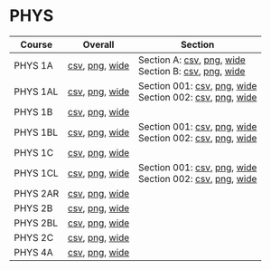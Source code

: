 # PHYS

| Course | Overall | Section |
| ------ | ------- | ------- |
| PHYS 1A | [csv](https://github.com/UCSD-Historical-Enrollment-Data/2024Summer1/blob/main/overall/PHYS%201A.csv), [png](https://raw.githubusercontent.com/UCSD-Historical-Enrollment-Data/2024Summer1/main/plot_overall/PHYS%201A.png), [wide](https://raw.githubusercontent.com/UCSD-Historical-Enrollment-Data/2024Summer1/main/plot_overall_wide/PHYS%201A.png) | Section A: [csv](https://github.com/UCSD-Historical-Enrollment-Data/2024Summer1/blob/main/section/PHYS%201A_A.csv), [png](https://raw.githubusercontent.com/UCSD-Historical-Enrollment-Data/2024Summer1/main/plot_section/PHYS%201A_A.png), [wide](https://raw.githubusercontent.com/UCSD-Historical-Enrollment-Data/2024Summer1/main/plot_section_wide/PHYS%201A_A.png)<br>Section B: [csv](https://github.com/UCSD-Historical-Enrollment-Data/2024Summer1/blob/main/section/PHYS%201A_B.csv), [png](https://raw.githubusercontent.com/UCSD-Historical-Enrollment-Data/2024Summer1/main/plot_section/PHYS%201A_B.png), [wide](https://raw.githubusercontent.com/UCSD-Historical-Enrollment-Data/2024Summer1/main/plot_section_wide/PHYS%201A_B.png) |
| PHYS 1AL | [csv](https://github.com/UCSD-Historical-Enrollment-Data/2024Summer1/blob/main/overall/PHYS%201AL.csv), [png](https://raw.githubusercontent.com/UCSD-Historical-Enrollment-Data/2024Summer1/main/plot_overall/PHYS%201AL.png), [wide](https://raw.githubusercontent.com/UCSD-Historical-Enrollment-Data/2024Summer1/main/plot_overall_wide/PHYS%201AL.png) | Section 001: [csv](https://github.com/UCSD-Historical-Enrollment-Data/2024Summer1/blob/main/section/PHYS%201AL_001.csv), [png](https://raw.githubusercontent.com/UCSD-Historical-Enrollment-Data/2024Summer1/main/plot_section/PHYS%201AL_001.png), [wide](https://raw.githubusercontent.com/UCSD-Historical-Enrollment-Data/2024Summer1/main/plot_section_wide/PHYS%201AL_001.png)<br>Section 002: [csv](https://github.com/UCSD-Historical-Enrollment-Data/2024Summer1/blob/main/section/PHYS%201AL_002.csv), [png](https://raw.githubusercontent.com/UCSD-Historical-Enrollment-Data/2024Summer1/main/plot_section/PHYS%201AL_002.png), [wide](https://raw.githubusercontent.com/UCSD-Historical-Enrollment-Data/2024Summer1/main/plot_section_wide/PHYS%201AL_002.png) |
| PHYS 1B | [csv](https://github.com/UCSD-Historical-Enrollment-Data/2024Summer1/blob/main/overall/PHYS%201B.csv), [png](https://raw.githubusercontent.com/UCSD-Historical-Enrollment-Data/2024Summer1/main/plot_overall/PHYS%201B.png), [wide](https://raw.githubusercontent.com/UCSD-Historical-Enrollment-Data/2024Summer1/main/plot_overall_wide/PHYS%201B.png) |  |
| PHYS 1BL | [csv](https://github.com/UCSD-Historical-Enrollment-Data/2024Summer1/blob/main/overall/PHYS%201BL.csv), [png](https://raw.githubusercontent.com/UCSD-Historical-Enrollment-Data/2024Summer1/main/plot_overall/PHYS%201BL.png), [wide](https://raw.githubusercontent.com/UCSD-Historical-Enrollment-Data/2024Summer1/main/plot_overall_wide/PHYS%201BL.png) | Section 001: [csv](https://github.com/UCSD-Historical-Enrollment-Data/2024Summer1/blob/main/section/PHYS%201BL_001.csv), [png](https://raw.githubusercontent.com/UCSD-Historical-Enrollment-Data/2024Summer1/main/plot_section/PHYS%201BL_001.png), [wide](https://raw.githubusercontent.com/UCSD-Historical-Enrollment-Data/2024Summer1/main/plot_section_wide/PHYS%201BL_001.png)<br>Section 002: [csv](https://github.com/UCSD-Historical-Enrollment-Data/2024Summer1/blob/main/section/PHYS%201BL_002.csv), [png](https://raw.githubusercontent.com/UCSD-Historical-Enrollment-Data/2024Summer1/main/plot_section/PHYS%201BL_002.png), [wide](https://raw.githubusercontent.com/UCSD-Historical-Enrollment-Data/2024Summer1/main/plot_section_wide/PHYS%201BL_002.png) |
| PHYS 1C | [csv](https://github.com/UCSD-Historical-Enrollment-Data/2024Summer1/blob/main/overall/PHYS%201C.csv), [png](https://raw.githubusercontent.com/UCSD-Historical-Enrollment-Data/2024Summer1/main/plot_overall/PHYS%201C.png), [wide](https://raw.githubusercontent.com/UCSD-Historical-Enrollment-Data/2024Summer1/main/plot_overall_wide/PHYS%201C.png) |  |
| PHYS 1CL | [csv](https://github.com/UCSD-Historical-Enrollment-Data/2024Summer1/blob/main/overall/PHYS%201CL.csv), [png](https://raw.githubusercontent.com/UCSD-Historical-Enrollment-Data/2024Summer1/main/plot_overall/PHYS%201CL.png), [wide](https://raw.githubusercontent.com/UCSD-Historical-Enrollment-Data/2024Summer1/main/plot_overall_wide/PHYS%201CL.png) | Section 001: [csv](https://github.com/UCSD-Historical-Enrollment-Data/2024Summer1/blob/main/section/PHYS%201CL_001.csv), [png](https://raw.githubusercontent.com/UCSD-Historical-Enrollment-Data/2024Summer1/main/plot_section/PHYS%201CL_001.png), [wide](https://raw.githubusercontent.com/UCSD-Historical-Enrollment-Data/2024Summer1/main/plot_section_wide/PHYS%201CL_001.png)<br>Section 002: [csv](https://github.com/UCSD-Historical-Enrollment-Data/2024Summer1/blob/main/section/PHYS%201CL_002.csv), [png](https://raw.githubusercontent.com/UCSD-Historical-Enrollment-Data/2024Summer1/main/plot_section/PHYS%201CL_002.png), [wide](https://raw.githubusercontent.com/UCSD-Historical-Enrollment-Data/2024Summer1/main/plot_section_wide/PHYS%201CL_002.png) |
| PHYS 2AR | [csv](https://github.com/UCSD-Historical-Enrollment-Data/2024Summer1/blob/main/overall/PHYS%202AR.csv), [png](https://raw.githubusercontent.com/UCSD-Historical-Enrollment-Data/2024Summer1/main/plot_overall/PHYS%202AR.png), [wide](https://raw.githubusercontent.com/UCSD-Historical-Enrollment-Data/2024Summer1/main/plot_overall_wide/PHYS%202AR.png) |  |
| PHYS 2B | [csv](https://github.com/UCSD-Historical-Enrollment-Data/2024Summer1/blob/main/overall/PHYS%202B.csv), [png](https://raw.githubusercontent.com/UCSD-Historical-Enrollment-Data/2024Summer1/main/plot_overall/PHYS%202B.png), [wide](https://raw.githubusercontent.com/UCSD-Historical-Enrollment-Data/2024Summer1/main/plot_overall_wide/PHYS%202B.png) |  |
| PHYS 2BL | [csv](https://github.com/UCSD-Historical-Enrollment-Data/2024Summer1/blob/main/overall/PHYS%202BL.csv), [png](https://raw.githubusercontent.com/UCSD-Historical-Enrollment-Data/2024Summer1/main/plot_overall/PHYS%202BL.png), [wide](https://raw.githubusercontent.com/UCSD-Historical-Enrollment-Data/2024Summer1/main/plot_overall_wide/PHYS%202BL.png) |  |
| PHYS 2C | [csv](https://github.com/UCSD-Historical-Enrollment-Data/2024Summer1/blob/main/overall/PHYS%202C.csv), [png](https://raw.githubusercontent.com/UCSD-Historical-Enrollment-Data/2024Summer1/main/plot_overall/PHYS%202C.png), [wide](https://raw.githubusercontent.com/UCSD-Historical-Enrollment-Data/2024Summer1/main/plot_overall_wide/PHYS%202C.png) |  |
| PHYS 4A | [csv](https://github.com/UCSD-Historical-Enrollment-Data/2024Summer1/blob/main/overall/PHYS%204A.csv), [png](https://raw.githubusercontent.com/UCSD-Historical-Enrollment-Data/2024Summer1/main/plot_overall/PHYS%204A.png), [wide](https://raw.githubusercontent.com/UCSD-Historical-Enrollment-Data/2024Summer1/main/plot_overall_wide/PHYS%204A.png) |  |
